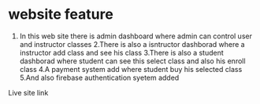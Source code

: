 # website feature
1. In this web site there is admin dashboard where admin can control user and instructor classes
2.There is also a isntructor dashborad where a instructor add class and see his class
3.There is also a student dashborad where student can see this select class and also his enroll class
4.A payment system add where student buy his selected class
5.And also firebase authentication syetem added 

Live site link